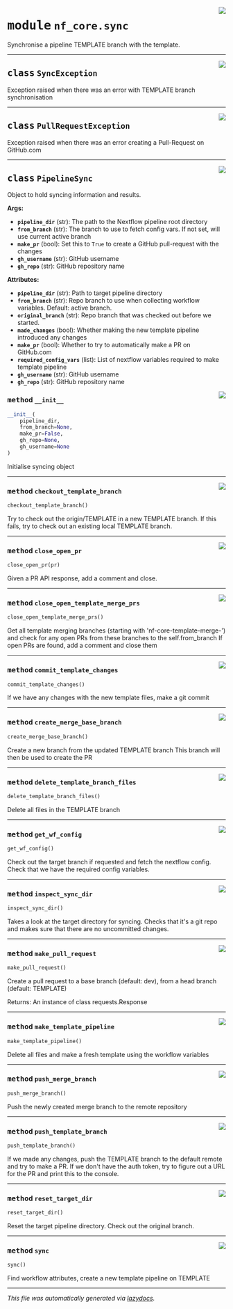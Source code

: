 <!-- markdownlint-disable -->

<a href="../../../../../../tools/nf_core/sync.py#L0"><img align="right" style="float:right;" src="https://img.shields.io/badge/-source-cccccc?style=flat-square"></a>

# <kbd>module</kbd> `nf_core.sync`

Synchronise a pipeline TEMPLATE branch with the template.

---

<a href="../../../../../../tools/nf_core/sync.py#L24"><img align="right" style="float:right;" src="https://img.shields.io/badge/-source-cccccc?style=flat-square"></a>

## <kbd>class</kbd> `SyncException`

Exception raised when there was an error with TEMPLATE branch synchronisation

---

<a href="../../../../../../tools/nf_core/sync.py#L30"><img align="right" style="float:right;" src="https://img.shields.io/badge/-source-cccccc?style=flat-square"></a>

## <kbd>class</kbd> `PullRequestException`

Exception raised when there was an error creating a Pull-Request on GitHub.com

---

<a href="../../../../../../tools/nf_core/sync.py#L36"><img align="right" style="float:right;" src="https://img.shields.io/badge/-source-cccccc?style=flat-square"></a>

## <kbd>class</kbd> `PipelineSync`

Object to hold syncing information and results.

**Args:**

- <b>`pipeline_dir`</b> (str): The path to the Nextflow pipeline root directory
- <b>`from_branch`</b> (str): The branch to use to fetch config vars. If not set, will use current active branch
- <b>`make_pr`</b> (bool): Set this to `True` to create a GitHub pull-request with the changes
- <b>`gh_username`</b> (str): GitHub username
- <b>`gh_repo`</b> (str): GitHub repository name

**Attributes:**

- <b>`pipeline_dir`</b> (str): Path to target pipeline directory
- <b>`from_branch`</b> (str): Repo branch to use when collecting workflow variables. Default: active branch.
- <b>`original_branch`</b> (str): Repo branch that was checked out before we started.
- <b>`made_changes`</b> (bool): Whether making the new template pipeline introduced any changes
- <b>`make_pr`</b> (bool): Whether to try to automatically make a PR on GitHub.com
- <b>`required_config_vars`</b> (list): List of nextflow variables required to make template pipeline
- <b>`gh_username`</b> (str): GitHub username
- <b>`gh_repo`</b> (str): GitHub repository name

<a href="../../../../../../tools/nf_core/sync.py#L57"><img align="right" style="float:right;" src="https://img.shields.io/badge/-source-cccccc?style=flat-square"></a>

### <kbd>method</kbd> `__init__`

```python
__init__(
    pipeline_dir,
    from_branch=None,
    make_pr=False,
    gh_repo=None,
    gh_username=None
)
```

Initialise syncing object

---

<a href="../../../../../../tools/nf_core/sync.py#L178"><img align="right" style="float:right;" src="https://img.shields.io/badge/-source-cccccc?style=flat-square"></a>

### <kbd>method</kbd> `checkout_template_branch`

```python
checkout_template_branch()
```

Try to check out the origin/TEMPLATE in a new TEMPLATE branch. If this fails, try to check out an existing local TEMPLATE branch.

---

<a href="../../../../../../tools/nf_core/sync.py#L399"><img align="right" style="float:right;" src="https://img.shields.io/badge/-source-cccccc?style=flat-square"></a>

### <kbd>method</kbd> `close_open_pr`

```python
close_open_pr(pr)
```

Given a PR API response, add a comment and close.

---

<a href="../../../../../../tools/nf_core/sync.py#L359"><img align="right" style="float:right;" src="https://img.shields.io/badge/-source-cccccc?style=flat-square"></a>

### <kbd>method</kbd> `close_open_template_merge_prs`

```python
close_open_template_merge_prs()
```

Get all template merging branches (starting with 'nf-core-template-merge-') and check for any open PRs from these branches to the self.from_branch If open PRs are found, add a comment and close them

---

<a href="../../../../../../tools/nf_core/sync.py#L231"><img align="right" style="float:right;" src="https://img.shields.io/badge/-source-cccccc?style=flat-square"></a>

### <kbd>method</kbd> `commit_template_changes`

```python
commit_template_changes()
```

If we have any changes with the new template files, make a git commit

---

<a href="../../../../../../tools/nf_core/sync.py#L258"><img align="right" style="float:right;" src="https://img.shields.io/badge/-source-cccccc?style=flat-square"></a>

### <kbd>method</kbd> `create_merge_base_branch`

```python
create_merge_base_branch()
```

Create a new branch from the updated TEMPLATE branch This branch will then be used to create the PR

---

<a href="../../../../../../tools/nf_core/sync.py#L193"><img align="right" style="float:right;" src="https://img.shields.io/badge/-source-cccccc?style=flat-square"></a>

### <kbd>method</kbd> `delete_template_branch_files`

```python
delete_template_branch_files()
```

Delete all files in the TEMPLATE branch

---

<a href="../../../../../../tools/nf_core/sync.py#L150"><img align="right" style="float:right;" src="https://img.shields.io/badge/-source-cccccc?style=flat-square"></a>

### <kbd>method</kbd> `get_wf_config`

```python
get_wf_config()
```

Check out the target branch if requested and fetch the nextflow config. Check that we have the required config variables.

---

<a href="../../../../../../tools/nf_core/sync.py#L130"><img align="right" style="float:right;" src="https://img.shields.io/badge/-source-cccccc?style=flat-square"></a>

### <kbd>method</kbd> `inspect_sync_dir`

```python
inspect_sync_dir()
```

Takes a look at the target directory for syncing. Checks that it's a git repo and makes sure that there are no uncommitted changes.

---

<a href="../../../../../../tools/nf_core/sync.py#L295"><img align="right" style="float:right;" src="https://img.shields.io/badge/-source-cccccc?style=flat-square"></a>

### <kbd>method</kbd> `make_pull_request`

```python
make_pull_request()
```

Create a pull request to a base branch (default: dev), from a head branch (default: TEMPLATE)

Returns: An instance of class requests.Response

---

<a href="../../../../../../tools/nf_core/sync.py#L212"><img align="right" style="float:right;" src="https://img.shields.io/badge/-source-cccccc?style=flat-square"></a>

### <kbd>method</kbd> `make_template_pipeline`

```python
make_template_pipeline()
```

Delete all files and make a fresh template using the workflow variables

---

<a href="../../../../../../tools/nf_core/sync.py#L286"><img align="right" style="float:right;" src="https://img.shields.io/badge/-source-cccccc?style=flat-square"></a>

### <kbd>method</kbd> `push_merge_branch`

```python
push_merge_branch()
```

Push the newly created merge branch to the remote repository

---

<a href="../../../../../../tools/nf_core/sync.py#L247"><img align="right" style="float:right;" src="https://img.shields.io/badge/-source-cccccc?style=flat-square"></a>

### <kbd>method</kbd> `push_template_branch`

```python
push_template_branch()
```

If we made any changes, push the TEMPLATE branch to the default remote and try to make a PR. If we don't have the auth token, try to figure out a URL for the PR and print this to the console.

---

<a href="../../../../../../tools/nf_core/sync.py#L440"><img align="right" style="float:right;" src="https://img.shields.io/badge/-source-cccccc?style=flat-square"></a>

### <kbd>method</kbd> `reset_target_dir`

```python
reset_target_dir()
```

Reset the target pipeline directory. Check out the original branch.

---

<a href="../../../../../../tools/nf_core/sync.py#L80"><img align="right" style="float:right;" src="https://img.shields.io/badge/-source-cccccc?style=flat-square"></a>

### <kbd>method</kbd> `sync`

```python
sync()
```

Find workflow attributes, create a new template pipeline on TEMPLATE

---

_This file was automatically generated via [lazydocs](https://github.com/ml-tooling/lazydocs)._
